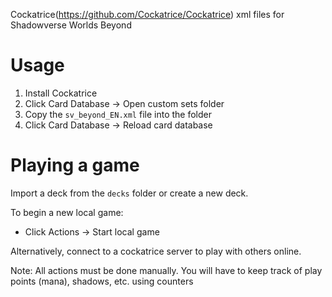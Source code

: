 Cockatrice(https://github.com/Cockatrice/Cockatrice) xml files for Shadowverse Worlds Beyond

# Usage

1. Install Cockatrice
2. Click Card Database -> Open custom sets folder
3. Copy the `sv_beyond_EN.xml` file into the folder
4. Click Card Database -> Reload card database

# Playing a game

Import a deck from the `decks` folder or create a new deck.

To begin a new local game:
- Click Actions -> Start local game

Alternatively, connect to a cockatrice server to play with others online.

Note: All actions must be done manually. You will have to keep track of play points (mana), shadows, etc. using counters
